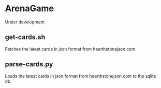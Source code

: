 # ArenaGame

Under development

## get-cards.sh 
Fetches the latest cards in json format from hearthstonejson.com

## parse-cards.py
Loads the latest cards in json format from hearthstonejson.com to the sqlite db.
